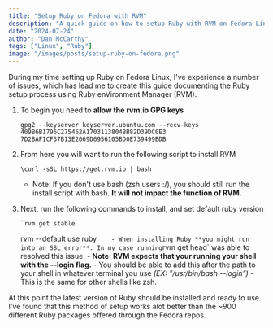 ```yaml
---
title: "Setup Ruby on Fedora with RVM"
description: "A quick guide on how to setup Ruby with RVM on Fedora Linux."
date: "2024-07-24"
author: "Dan McCarthy"
tags: ["Linux", "Ruby"]
image: "/images/posts/setup-ruby-on-fedora.png"
---
```


During my time setting up Ruby on Fedora Linux, I've experience a number of issues, which has lead me to create this guide documenting the Ruby setup process using Ruby enVironment Manager (RVM).

1.  To begin you need to **allow the rvm.io GPG keys**

    ```shell
    gpg2 --keyserver keyserver.ubuntu.com --recv-keys 409B6B1796C275462A1703113804BB82D39DC0E3 7D2BAF1CF37B13E2069D6956105BD0E739499BDB
    ```

2.  From here you will want to run the following script to install RVM

    ```shell
    \curl -sSL https://get.rvm.io | bash
    ```

    - Note: If you don't use bash (zsh users :/), you should still run the install script with bash. **It will not impact the function of RVM.**

3.  Next, run the following commands to install, and set default ruby version

        `rvm get stable

    rvm --default use ruby`    - When installing Ruby **you might run into an SSL error**. In my case running`rvm get head` was able to resolved this issue. - **Note: RVM expects that your running your shell with the --login flag.** - You should be able to add this after the path to your shell in whatever terminal you use _(EX: "/usr/bin/bash --login")_ - This is the same for other shells like zsh.

At this point the latest version of Ruby should be installed and ready to use. I've found that this method of setup works alot better than the ~900 different Ruby packages offered through the Fedora repos.
